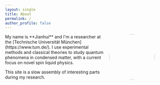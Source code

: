 ```yaml
---
layout: single
title: About
permalink: /
author_profile: false
---
```

<img align="right" src="https://avatars.githubusercontent.com/u/57921137?v=4" style="margin: 0px 10px;width:150px;border-radius:75%;" />
My name is **Jianhui** and I'm a researcher at the [Technische Universität München](https://www.tum.de/). I use experimental methods and classical theories to study quantum phenomena in condensed matter, with a current focus on novel spin liquid physics.

This site is a slow assembly of interesting parts during my research. 
